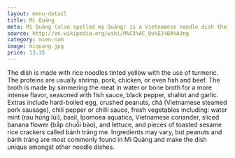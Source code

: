 ```yaml
---
layout: menu-detail
title: Mì Quảng
meta: Mì Quảng (also spelled mỳ Quảng) is a Vietnamese noodle dish that originated from Quảng Nam Province in central Vietnam.
source: http://en.wikipedia.org/wiki/M%C3%AC_Qu%E1%BA%A3ng
category: mien-nam
image: miquang.jpg
price: 13.35
---
```



The dish is made with rice noodles tinted yellow with the use of turmeric. The proteins are usually shrimp, pork, chicken, or even fish and beef. The broth is made by simmering the meat in water or bone broth for a more intense flavor, seasoned with fish sauce, black pepper, shallot and garlic. Extras include hard-boiled egg, crushed peanuts, chả (Vietnamese steamed pork sausage), chili pepper or chilli sauce, fresh vegetables including: water mint (rau húng lủi), basil, Ipomoea aquatica, Vietnamese coriander, sliced banana flower (bắp chuối bào), and lettuce, and pieces of toasted sesame rice crackers called bánh tráng me. Ingredients may vary, but peanuts and bánh tráng are most commonly found in Mì Quảng and make the dish unique amongst other noodle dishes.